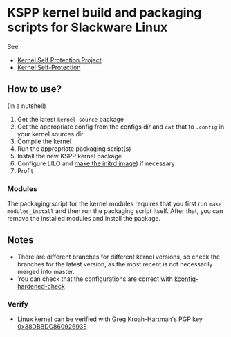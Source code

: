 KSPP kernel build and packaging scripts for Slackware Linux
===========================================================

See:

* [Kernel Self Protection Project](https://kernsec.org/wiki/index.php/Kernel_Self_Protection_Project)
* [Kernel Self-Protection](https://www.kernel.org/doc/html/latest/security/self-protection.html)

How to use?
-----------

(In a nutshell)

1. Get the latest ```kernel-source``` package
2. Get the appropriate config from the configs dir and ```cat``` that to ```.config``` in your kernel sources dir
3. Compile the kernel
4. Run the appropriate packaging script(s)
5. Install the new KSPP kernel package
6. Configure LILO and [make the initrd image](http://ftp.slackware.com/pub/slackware/slackware64-14.2/README.initrd)) if necessary
7. Profit

### Modules

The packaging script for the kernel modules requires that you first run ```make modules_install``` and then run the packaging script itself. After that, you can remove the installed modules and install the package.

Notes
-----

* There are different branches for different kernel versions, so check the branches for the latest version, as the most recent is not necessarily merged into master.
* You can check that the configurations are correct with [kconfig-hardened-check](https://github.com/a13xp0p0v/kconfig-hardened-check)

### Verify

* Linux kernel can be verified with Greg Kroah-Hartman's PGP key [0x38DBBDC86092693E](https://www.kernel.org/signature.html)
